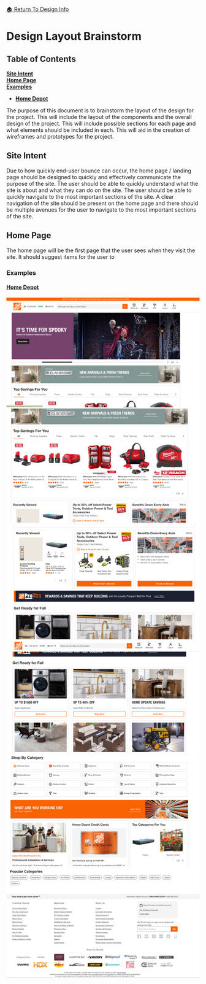 [ &#127968; Return To Design Info](../design_info.md)

# Design Layout Brainstorm

## Table of Contents

[**Site Intent**](#site-intent)<br>
[**Home Page**](#home-page)<br>
[**Examples**](#examples)<br>
- [**Home Depot**](#home-depot)<br>


The purpose of this document is to brainstorm the layout of the design for the project. This will include the layout of the components and the overall design of the project. This will include possible sections for each page and what elements should be included in each. This will aid in the creation of wireframes and prototypes for the project.

## Site Intent

Due to how quickly end-user bounce can occur, the home page / landing page should be designed to quickly and effectively communicate the purpose of the site. The user should be able to quickly understand what the site is about and what they can do on the site. The user should be able to quickly navigate to the most important sections of the site. A clear navigation of the site should be present on the home page and there should be multiple avenues for the user to navigate to the most important sections of the site.

## Home Page

The home page will be the first page that the user sees when they visit the site. It should suggest items for the user to 

### Examples

#### [Home Depot](https://www.homedepot.com/)

![alt text](imgs/image.png)
![alt text](imgs/image-1.png)
![alt text](imgs/image-2.png)
![alt text](imgs/image-3.png)
![alt text](imgs/image-4.png)
![alt text](imgs/image-5.png)